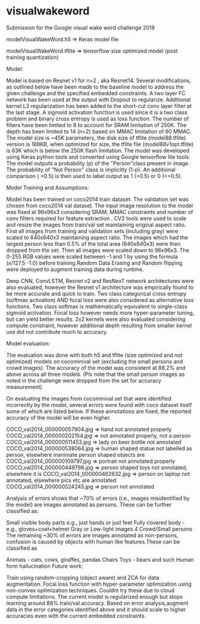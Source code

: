 # visualwakeword
Submission for the Google visual wake word challenge 2019

modelVisualWakeWord.h5 => Keras model file

modelVisualWakeWord.tflite => tensorflow size optimized model (post training quantization)

Model:

Model is based on Resnet v1 for n=2 , aka Resnet14. Several modifications, as outlined below have been made to the baseline model to address the given challenge and the specified embedded constraints. A two layer FC network has been used at the output with Dropout to regularize. Additional kernel L2 regularization has been added to the short-cut conv layer filter at the last stage. A sigmoid activation function is used since it is a two class problem and binary cross entropy is used as loss function. The number of filters have been limited to 8 to account for SRAM limitation of 250K. The depth has been limited to 14 (n=2) based on MMAC limitation of 60 MMAC. The model size is ~45K parameters, the disk size of tflite (model88.tflite) version is 188KB, when optimized for size, the tflite file (model88v1opt.tflite) is 63K which is below the 250K flash limitation. The model was developed using Keras python tools and converted using Google tensorflow lite tools. The model outputs a probability (p) of the "Person"class present in image. The probability of "Not Person" class is implicitly (1-p). An additional comparison ( >0.5) is then used to label output as 1 (>0.5) or 0 (<=0.5).

Model Training and Assumptions:

Model has been trained on coco2014 train dataset. The validation set was chosen from coco2014 val dataset. The input image resolution to the model was fixed at 96x96x3 considering SRAM, MMAC constraints and number of conv filters required for feature extraction . CV2 tools were used to scale and resize the images from train/val set maintaining original aspect ratio. First all images from training and validation sets (including gray) were scaled to 640x640x3 maintaining aspect ratio. The images which had the largest person less than 0.5% of the total area (640x640x3) were then dropped from the set. Then all images were scaled down to 96x96x3. The 0-255 RGB values were scaled between -1 and 1 by using the formula (x/127.5 -1.0) before training.Random Data Erasing and Random flipping were deployed to augment training data during runtime.

Deep CNN, ConvLSTM, Resnet v2 and ResNexT network architectures were also evaluated, however the Resnet v1 architecture was empirically found to be more accurate and quick to train. Two class categorical cross entropy (softmax activation) AND focal loss were also considered as alternative loss functions. Two class softmax is mathematically equivalent to single-class sigmoid activation. Focal loss however needs more hyper-parameter tuning, but can yield better results. 2x2 kernels were also evaluated considering compute constraint, however additional depth resulting from smaller kernel use did not contribute much to accuracy.

Model evaluation:

The evaluation was done with both h5 and tflite (size optimized and not optimized) models on cocominival set (excluding the small persons and crowd images). The accuracy of the model was consistent at 88.2% and above across all three models. (Pls note that the small person images as noted in the challenge were dropped from the set for accuracy measurement)

On evaluating the images from cocominival set that were identified incorrectly by the model, several errors were found with coco dataset itself some of which are listed below. If these annotations are fixed, the reported accuracy of the model will be even higher.

COCO_val2014_000000057904.jpg => hand not annotated properly COCO_val2014_000000202154.jpg => not annotated properly, not a person COCO_val2014_000000511453.jpg => lady on beer bottle not annotated COCO_val2014_000000538064.jpg => human shaped statue not labelled as person, elsewhere inanimate person shaped objects are COCO_val2014_000000109797.jpg => portrait not annotated properly COCO_val2014_000000449798.jpg => person shaped toys not annotated, elsewhere it is COCO_val2014_000000462632.jpg => person on laptop not annotated, elsewhere pics etc are annotated COCO_val2014_000000524245.jpg => person not annotated

Analysis of errors shows that ~70% of errors (i.e., images misidentified by the model) are images annotated as persons. These can be further classified as:

Small visible body parts e.g., just hands or just feet
Fully covered body - e.g., gloves+coat+helmet
Gray or Low-light images 4 Crowd/Small persons
The remaining ~30% of errors are images annotated as non-persons, confusion is caused by objects with human like features.These can be classified as

Animals - cats, cows, giraffes, pandas
Chairs
Toys - bears and such
Human form hallucination
Future work:

Train using random-cropping (object aware) and ZCA for data augmentation. Focal loss function with hyper-parameter optimization using non-convex optimization techniques. Couldnt try these due to cloud compute limitations. The current model is regularized enough but stops learning around 88% train/val accuracy. Based on error analysis,augment data in the error categories identified above and it should scale to higher accuracies even with the current embedded constraints.
